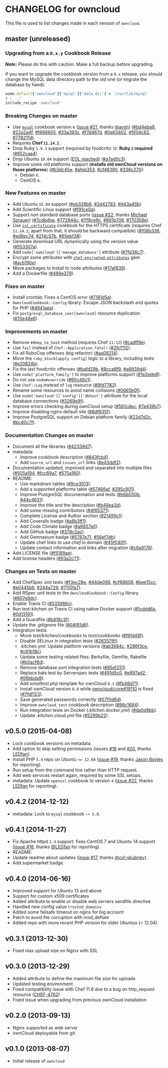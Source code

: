 # CHANGELOG for owncloud

This file is used to list changes made in each version of `owncloud`.

## master (unreleased)

### Upgrading from a `0.x.y` Cookbook Release

***Note:*** Please do this with caution. Make a full backup before upgrading.

If you want to upgrade the cookbook version from a `0.x` release, you should change the MySQL data directory path to the old one (or migrate the database by hand):

```ruby
node.default['owncloud']['mysql']['data_dir'] = '/var/lib/mysql'
# [...]
include_recipe 'owncloud'
```

### Breaking Changes on master

* Use [`mysql`](https://supermarket.chef.io/cookbooks/mysql) cookbook version `6` ([issue #21](https://github.com/zuazo/owncloud-cookbook/pull/21), thanks [@avsh](https://github.com/avsh)) ([#bd4eba9](https://github.com/zuazo/owncloud-cookbook/commit/bd4eba9d26186baa3d3033b52449aedbf62e4bf8), [#22a2a4f](https://github.com/zuazo/owncloud-cookbook/commit/22a2a4f3fa9d6bd26598324298e6e9effa086b8a), [#f686605](https://github.com/zuazo/owncloud-cookbook/commit/f686605339db550a249bd79f8a8c306c9938617d), [#33a393c](https://github.com/zuazo/owncloud-cookbook/commit/33a393cf871c489d8282338e4fe8e0e71da9760c), [#f7d467d](https://github.com/zuazo/owncloud-cookbook/commit/f7d467db71082f4e4f465bac271f2f3434815052), [#0e63402](https://github.com/zuazo/owncloud-cookbook/commit/0e63402b8a059c449d67591a43ae26e832088bb9), [#5f04c62](https://github.com/zuazo/owncloud-cookbook/commit/5f04c622da3990cb25c04c7666fd9961d90ce21d), [#778211d](https://github.com/zuazo/owncloud-cookbook/commit/778211d22afb9c8a56123ae86438ddb4903b0d68)).
* Requires **Chef `11.14.2`**.
* Drop Ruby `1.9.3` support (required by foodcritic `5`): **Ruby `2` required** ([#952caa4](https://github.com/zuazo/owncloud-cookbook/commit/952caa46506db776a44bf49465058f9454f17345)).
* Drop Ubuntu `10.04` support ([EOL reached](http://fridge.ubuntu.com/2015/04/30/ubuntu-10-04-lucid-lynx-end-of-life-reached-on-april-30-2015/)) ([#a7ad0c3](https://github.com/zuazo/owncloud-cookbook/commit/a7ad0c383cd8f3dc3970d1aca6415fc4298f9fdb)).
* Improve some old platforms support (**installs old ownCloud versions on those platforms**) ([#b3dc45e](https://github.com/zuazo/owncloud-cookbook/commit/b3dc45ec6174efb76b8ae5b6e13a11804180b18a), [#afeb353](https://github.com/zuazo/owncloud-cookbook/commit/afeb35334323024077444bdf72bd8f913bdb9e29), [#cf48390](https://github.com/zuazo/owncloud-cookbook/commit/cf48390e15f503078d66b005d0573d2e899b4a10), [#336c270](https://github.com/zuazo/owncloud-cookbook/commit/336c2706d065abf1c22989e8944e5c19df5f06b4)):
  * Debian `6`.
  * CentOS `6`.

### New Features on master

* Add Ubuntu `15.04` support ([#eb328b6](https://github.com/zuazo/owncloud-cookbook/commit/eb328b6b50cf8083d93225e05aa8fac8ed7e58fe), [#2d42783](https://github.com/zuazo/owncloud-cookbook/commit/2d427837099db02bd332b2bbb5ad5d15525a5e3e), [#d43a45b](https://github.com/zuazo/owncloud-cookbook/commit/d43a45b2c120c3f3e764ae40e7ad390b0dc9f5bc)).
* Add Scientific Linux support ([#f91ce0a](https://github.com/zuazo/owncloud-cookbook/commit/f91ce0a8d4cb3dd612b170d111e0002a1b1bfb55)).
* Support non standard database ports ([issue #22](https://github.com/zuazo/owncloud-cookbook/pull/22), thanks [Michael Sprauer](https://github.com/MichaelSp)) ([#7cdb4be](https://github.com/zuazo/owncloud-cookbook/commit/7cdb4beb07f73ace9936776a1845e4942071c13d), [#772844c](https://github.com/zuazo/owncloud-cookbook/commit/772844cf2180ae66f359bc03875642c666c5196e), [#7f9ce9c](https://github.com/zuazo/owncloud-cookbook/commit/7f9ce9c59f152c6e5f0d134d5570e7e1c12bd3d2), [#661b706](https://github.com/zuazo/owncloud-cookbook/commit/661b7062cdbac2de151cd6fb19cf2193ef372a39), [#170358e](https://github.com/zuazo/owncloud-cookbook/commit/170358ef0b0e322e69e9594ed59605acb0d1e2c5)).
* Use [`ssl_certificate`](https://supermarket.chef.io/cookbooks/ssl_certificate) cookbook for the HTTPS certificate (requires Chef `11.14.2`, apart from that, it should be backward compatible) ([#f08b336](https://github.com/zuazo/owncloud-cookbook/commit/f08b33620cc3f994a0d3735c44fc573753eb02ba), [#ed8ec74](https://github.com/zuazo/owncloud-cookbook/commit/ed8ec744aa077fc7d2267acbce11e0d826659cb6), [#214c57b](https://github.com/zuazo/owncloud-cookbook/commit/214c57b0c7b4b8a1100689622bebd8a029a0559c), [#65ebf38](https://github.com/zuazo/owncloud-cookbook/commit/65ebf38f00b72572140a16f384c357ed59f1808e)).
* Generate download URL dynamically using the version value ([#553307a](https://github.com/zuazo/owncloud-cookbook/commit/553307ad4310bfd7d4c9f5565fa07dc76faa111d)).
* Add `node['owncloud']['manage_database']` attribute ([#7fd36c7](https://github.com/zuazo/owncloud-cookbook/commit/7fd36c7ee62cd477735d82dc5a0aea69d4d1290c)).
* Encrypt some attributes with [`chef-encrypted-attributes`](http://onddo.github.io/chef-encrypted-attributes/) gem ([#acb190e](https://github.com/zuazo/owncloud-cookbook/commit/acb190eedfa1d577972f395421b5fa4fc5f14c9e)).
* Move packages to install to node attributes ([#17af639](https://github.com/zuazo/owncloud-cookbook/commit/17af6394a5f3780a9c82ef59496fd09be4f915a9)).
* Add a Dockerfile ([#489e379](https://github.com/zuazo/owncloud-cookbook/commit/489e379d0ae652ae1fb6ba70e52388ba7758a503)).

### Fixes on master

* Install crontab: Fixes a CentOS error ([#7181d5a](https://github.com/zuazo/owncloud-cookbook/commit/7181d5a8a5d9f52b04ed39e509176e82fb3d5eb9)).
* `OwncloudCookbook::Config` library: Escape JSON backslash and quotes for PHP ([#4941aea](https://github.com/zuazo/owncloud-cookbook/commit/4941aea170398190e83cdd103d7a012eb335c341)).
* Fix `postgresql_database_user[owncloud]` resource duplication ([#70e48e6](https://github.com/zuazo/owncloud-cookbook/commit/70e48e691d207cd575f32369579064deb917fa10)).

### Improvements on master

* Remove `#deep_to_hash` method (requires Chef `11.12`) ([#cadff9e](https://github.com/zuazo/owncloud-cookbook/commit/cadff9e7d193a8a47f1c560df469605ba043a154)).
* Use `fail` instead of `Chef::Application.fatal!` ([#2fcf112](https://github.com/zuazo/owncloud-cookbook/commit/2fcf1124255e649377b044b6ff56c2c76340d771)).
* Fix all RuboCop offenses (big refactor) ([#aa08214](https://github.com/zuazo/owncloud-cookbook/commit/aa08214845674f49fea2d3e110085a816d4d4bfc)).
* Move the `ruby_block[apply config]` logic to a library, including tests ([#e20824b](https://github.com/zuazo/owncloud-cookbook/commit/e20824b7c213ce9ffaf86340b1594dd23dbb2897)).
* Fix the last foodcritic offenses ([#bafd29b](https://github.com/zuazo/owncloud-cookbook/commit/bafd29b5f4014a125caf5426bda0b5bfdad66820), [#8cca6f9](https://github.com/zuazo/owncloud-cookbook/commit/8cca6f9a62065539b09900522c6e30412e0d6702), [#a6839d4](https://github.com/zuazo/owncloud-cookbook/commit/a6839d44e34f7e3a6650ff3b9e999b20e4cfa074)).
* Use `node['platform_family']` to improve platforms support ([#1e2ede8](https://github.com/zuazo/owncloud-cookbook/commit/1e2ede8b1dd506c3eac3662ab2af3d279a69513d)).
* Do not use `node#override` ([#60c46c1](https://github.com/zuazo/owncloud-cookbook/commit/60c46c176b65bf78e8ef0669a8d3516a7e53dca9)).
* Use `Chef::Log` instead of `log` resource ([#9fd7783](https://github.com/zuazo/owncloud-cookbook/commit/9fd77835d3858ffb85056666f94eae444e69ea76)).
* Rename some resources to avoid name collisions ([#0665b0f](https://github.com/zuazo/owncloud-cookbook/commit/0665b0f34c502c1ce36c0e404fe5de010352367c)).
* Use `node['owncloud']['config']['dbhost']` attribute for the local database connections ([#3269e9f](https://github.com/zuazo/owncloud-cookbook/commit/3269e9f11f21e316dfea062ba3916875cdf22b71)).
* Improve errors checking during ownCloud setup ([#561cdec](https://github.com/zuazo/owncloud-cookbook/commit/561cdeca52421fc45cde096701e51116e7db1a31), [#7a439b7](https://github.com/zuazo/owncloud-cookbook/commit/7a439b74518a07b6564e9a6610de558ed3007c5a)).
* Improve disabling nginx default site ([#8df835f](https://github.com/zuazo/owncloud-cookbook/commit/8df835f71e17e2e45b55acddf06ce2ef2a76b787)).
* Improve PostgreSQL support on Debian platform family ([#22d7d2c](https://github.com/zuazo/owncloud-cookbook/commit/22d7d2c836f0fec13489aacc9ec0101178985027), [#bc40c7f](https://github.com/zuazo/owncloud-cookbook/commit/bc40c7f1cb25ec9c82ac700817ac9d5087c81b5e)).

### Documentation Changes on master

* Document all the libraries ([#42339d7](https://github.com/zuazo/owncloud-cookbook/commit/42339d70dd3f96e1d1673d143a99293325878a03)).
* metadata:
  * Improve cookbook description ([#843fcb4](https://github.com/zuazo/owncloud-cookbook/commit/843fcb47ec439da33ee0ec5ea82820f7fd18cdc5)).
  * Add `source_url` and `issues_url` links ([#e43ddf2](https://github.com/zuazo/owncloud-cookbook/commit/e43ddf258c58a6b2a5a01bdedde072a7229c6f82)).
* Documentation updated, improved and separated into multiple files ([#505a194](https://github.com/zuazo/owncloud-cookbook/commit/505a19412667c9b9c6d780d09b718431d04a18bb), [#fcc69a7](https://github.com/zuazo/owncloud-cookbook/commit/fcc69a7b95340aea6cad08c83cfab8209f6487dc), [#575a180](https://github.com/zuazo/owncloud-cookbook/commit/575a180755f422287ee75a34fe11c853f58feaa6)).
* README:
  * Use markdown tables ([#9ce3513](https://github.com/zuazo/owncloud-cookbook/commit/9ce351360ec529a2cfc4eb6a843a69d66a4d7c8f)).
  * Add a supported platforms table ([#57466af](https://github.com/zuazo/owncloud-cookbook/commit/57466afbbe64d26eaea66ba3ce903b3bacf46d2b), [#295c901](https://github.com/zuazo/owncloud-cookbook/commit/295c9015ee1c0643d4571614a1358a4260dd2405)).
  * Improve PostgreSQL documentation and tests ([#e6b050b](https://github.com/zuazo/owncloud-cookbook/commit/e6b050b79d6ecddf56e175e4df79f9b8c2213a9c), [#44c4631](https://github.com/zuazo/owncloud-cookbook/commit/44c463147f34b9dd6e94d0afd4bc5f246fef1afb)).
  * Improve the title and the description ([#b48ea3d](https://github.com/zuazo/owncloud-cookbook/commit/b48ea3d66bb5b85cae5169ecea10894d810e47cc)).
  * Add some missing contributors ([#4f65371](https://github.com/zuazo/owncloud-cookbook/commit/4f653715eeea1652eb6d53441248de323491f4b5)).
  * Complete License and Author section ([#21499c1](https://github.com/zuazo/owncloud-cookbook/commit/21499c1f7c9a75b058e3cde8c8f53abcc44f6b2f)).
  * Add Coveralls badge ([#a8b3ff1](https://github.com/zuazo/owncloud-cookbook/commit/a8b3ff1f57c4a515b98ab8317a49187744b60740)).
  * Add Code Climate badge ([#a6657a0](https://github.com/zuazo/owncloud-cookbook/commit/a6657a07e0144e0d5e91745a44d0b56c9bff5fc8)).
  * Add GitHub badge ([#378c2ac](https://github.com/zuazo/owncloud-cookbook/commit/378c2ac034eaad3c2352339f40be02dddb451efb)).
  * Add Gemnasium badge ([#5787e71](https://github.com/zuazo/owncloud-cookbook/commit/5787e717b22376eca413c981d3c068d88129b660), [#56ef7db](https://github.com/zuazo/owncloud-cookbook/commit/56ef7db15c59f5f3535862b998813633f9a69ea1)).
  * Update chef links to use *chef.io* domain ([#45f040f](https://github.com/zuazo/owncloud-cookbook/commit/45f040fe76183576a963a05b0a09997d2af88d5d)).
  * Update contact information and links after migration ([#c8a9176](https://github.com/zuazo/owncloud-cookbook/commit/c8a917633c5a1abac13e6c0c02dc1d5cd7c4c4f9)).
* Add LICENSE file ([#f5189ae](https://github.com/zuazo/owncloud-cookbook/commit/f5189ae1792fcaab16a3daa05e7fe944d90c7dcc)).
* Add license headers ([#93a2c71](https://github.com/zuazo/owncloud-cookbook/commit/93a2c710ff5fb0301763a332414b32c1af1f2c61)).

### Changes on Tests on master

* Add ChefSpec unit tests ([#f3ec28e](https://github.com/zuazo/owncloud-cookbook/commit/f3ec28e2516019b93f6fd46eb0ba1ff89fae157e), [#44de096](https://github.com/zuazo/owncloud-cookbook/commit/44de0962b42118688651fff5b6fafd2dcd2f11fb), [#cf68608](https://github.com/zuazo/owncloud-cookbook/commit/cf68608bcf450b9d0ca362dab669778055b5cf00), [#bee15cc](https://github.com/zuazo/owncloud-cookbook/commit/bee15cc1e32c9584a5e8b231979aabb3973368d6), [#e0445b6](https://github.com/zuazo/owncloud-cookbook/commit/e0445b6e995dc40a7e489c8ff7ea6acf58cdc8f9), [#244a729](https://github.com/zuazo/owncloud-cookbook/commit/244a7295ebf0b9aa318ab9ae81db7517a0eb8f3d), [#7110fa7](https://github.com/zuazo/owncloud-cookbook/commit/7110fa7d3d776d69eb52ed2080ee7c117d21e2c4)).
* Add RSpec unit tests to the `OwncloudCookbook::Config` library ([#807e9dc](https://github.com/zuazo/owncloud-cookbook/commit/807e9dce95bec3c1c034c38e7606a8c0e4f8124a)).
* Enable Travis CI ([#533986c](https://github.com/zuazo/owncloud-cookbook/commit/533986c89aca08dca31511cd342b759c0b53e4df)).
* Run test-kitchen on Travis CI using native Docker support ([#1cddd6a](https://github.com/zuazo/owncloud-cookbook/commit/1cddd6ac12485fbecd27670c4d9d2bf298430527), [#0d13191](https://github.com/zuazo/owncloud-cookbook/commit/0d131917c4dcf5463dcc991d8c5bf1be3c41b020)).
* Add a Guardfile ([#b818c3f](https://github.com/zuazo/owncloud-cookbook/commit/b818c3f290ab230cb5b82bdcb00c30533f6a6b9e)).
* Update the *.gitignore* file ([#04f81d6](https://github.com/zuazo/owncloud-cookbook/commit/04f81d66a82a6307976f8e4b0d96cd2a9c0d4606)).
* Integration tests:
  * Move *test/kitchen/cookbooks* to *test/cookbooks* ([#f6fd48f](https://github.com/zuazo/owncloud-cookbook/commit/f6fd48f3075d413d9524efc1c9f5494b05c559cb)).
  * Disable SELinux in integration tests ([#263576f](https://github.com/zuazo/owncloud-cookbook/commit/263576fcb9756e257ef26550e407fb19c2177be2)).
  * .kitchen.yml: Update platform versions ([#ab3684c](https://github.com/zuazo/owncloud-cookbook/commit/ab3684c8ce2029b161f1b5fdb7b215c48b0b8d44), [#286f3ce](https://github.com/zuazo/owncloud-cookbook/commit/286f3ce232bd263e229c8104d9df684b2746bd52), [#c61b18c](https://github.com/zuazo/owncloud-cookbook/commit/c61b18c028e69bdd74d01fede47f7571d40771be)).
  * Update some testing related files: Berksfile, Gemfile, Rakefile ([#b0acf6d](https://github.com/zuazo/owncloud-cookbook/commit/b0acf6d5c3f54b36c6042d12e675cbf27883ce95)).
  * Remove database port integration tests ([#85ef251](https://github.com/zuazo/owncloud-cookbook/commit/85ef2515b2613b1d57ed9939db2460248e17d48a)).
  * Replace bats test by Serverspec tests ([#491d5c0](https://github.com/zuazo/owncloud-cookbook/commit/491d5c03899226b46b18bbee8ac8f076b90a1352), [#e897ad2](https://github.com/zuazo/owncloud-cookbook/commit/e897ad26a694a55816dcfdd0f76b2f50a7f29514), [#06bbda9](https://github.com/zuazo/owncloud-cookbook/commit/06bbda9cb916ded3df493506f3bbdb37f8c07c60)).
  * Add *emailtest.php* template for ownCloud `8.1` ([#fb46d71](https://github.com/zuazo/owncloud-cookbook/commit/fb46d71856fde35d0f758ac91cf1f9c310dab996)).
  * Install ownCloud version `8.0` while [owncloud/core#19110](https://github.com/owncloud/core/issues/19110) is fixed ([#7fdf123](https://github.com/zuazo/owncloud-cookbook/commit/7fdf12354c2d2c34ea161a59a0dfbf0a6b102fd9)).
  * Save generated passwords correctly ([#57f0d6d](https://github.com/zuazo/owncloud-cookbook/commit/57f0d6dc98fe73dce8316efb0b17c067dc62af21)).
  * Improve `owncloud_test` cookbook description ([#99c1694](https://github.com/zuazo/owncloud-cookbook/commit/99c1694722316654d9161c4827eb5f1b8ec54c06)).
  * Run integration tests on Docker (*.kitchen.docker.yml*) ([#da0d9bb](https://github.com/zuazo/owncloud-cookbook/commit/da0d9bb8633389e7b4346402900a65e96ee7673c)).
  * Update *.kitchen.cloud.yml* file ([#5299b22](https://github.com/zuazo/owncloud-cookbook/commit/5299b223a3a480a1a2efc33080b14df8376c57f2)).

## v0.5.0 (2015-04-08)

* Lock cookbook versions on metadata.
* Add option to skip setting permissions (issues [#18](https://github.com/zuazo/owncloud-cookbook/issues/18) and [#20](https://github.com/zuazo/owncloud-cookbook/pull/20), thanks [LEDfan](https://github.com/LEDfan)).
* Install PHP `5.4` repo on Ubuntu `<= 12.04` ([issue #19](https://github.com/zuazo/owncloud-cookbook/issues/19), thanks [Jason Boyles](https://github.com/JasonBoyles) for reporting).
* Run setup from the command line rather than HTTP request.
* Add web services restart again, required by some SSL setups.
* metadata: Update `openssl` cookbook to version `4` ([issue #22](https://github.com/zuazo/owncloud-cookbook/issues/22), thanks [LEDfan](https://github.com/LEDfan) for reporting).

## v0.4.2 (2014-12-12)

* metadata: Lock to `mysql` cookbook `~> 5.0`.

## v0.4.1 (2014-11-27)

* Fix Apache httpd `2.4` support: fixes CentOS 7 and Ubuntu 14 support ([issue #16](https://github.com/zuazo/owncloud-cookbook/issues/16), thanks [@LEDfan](https://github.com/LEDfan) for reporting).
* README:
 * Update readme about updates ([issue #17](https://github.com/zuazo/owncloud-cookbook/pull/17), thanks [@cvl-skubriev](https://github.com/cvl-skubriev)).
 * Add supermarket badge.

## v0.4.0 (2014-06-16)

* Improved support for Ubuntu 13 and above
* Support for custom x509 certificates
* Added attribute to enable or disable web servers sendfile directive
* Handled new config value `trusted_domains`
* Added some failsafe timeout on nginx for big account
* Patch to avoid file corruption with mod_deflate
* Added repo with more recent PHP version for older Ubuntus (< 12.04)

## v0.3.1 (2013-12-30)

* Fixed max upload size on Nginx with SSL

## v0.3.0 (2013-12-29)

* Added attribute to define the maximum file size for uploads
* Updated testing environment
* Fixed compatibility issue with Chef 11.8 due to a bug on http_request resource ([CHEF-4762](https://tickets.chef.io/browse/CHEF-4762))
* Fixed issue when upgrading from previous ownCloud installation

## v0.2.0 (2013-09-13)

* Nginx supported as web server
* ownCloud deployable from git

## v0.1.0 (2013-08-07)

* Initial release of `owncloud`
